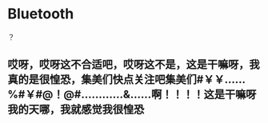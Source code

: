 # Bluetooth
？

## 哎呀，哎呀这不合适吧，哎呀这不是，这是干嘛呀，我真的是很惶恐，集美们快点关注吧集美们#￥￥……%#￥#@！@#…………&……啊！！！！这是干嘛呀我的天哪，我就感觉我很惶恐
